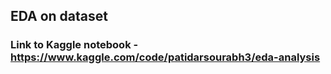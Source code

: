 ## EDA on dataset

### Link to Kaggle notebook - https://www.kaggle.com/code/patidarsourabh3/eda-analysis
